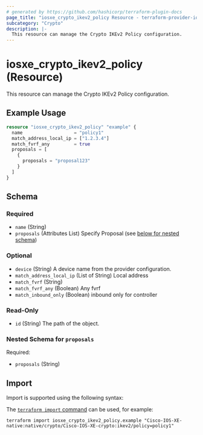 ```yaml
---
# generated by https://github.com/hashicorp/terraform-plugin-docs
page_title: "iosxe_crypto_ikev2_policy Resource - terraform-provider-iosxe"
subcategory: "Crypto"
description: |-
  This resource can manage the Crypto IKEv2 Policy configuration.
---
```


# iosxe_crypto_ikev2_policy (Resource)

This resource can manage the Crypto IKEv2 Policy configuration.

## Example Usage

```terraform
resource "iosxe_crypto_ikev2_policy" "example" {
  name                   = "policy1"
  match_address_local_ip = ["1.2.3.4"]
  match_fvrf_any         = true
  proposals = [
    {
      proposals = "proposal123"
    }
  ]
}
```

<!-- schema generated by tfplugindocs -->
## Schema

### Required

- `name` (String)
- `proposals` (Attributes List) Specify Proposal (see [below for nested schema](#nestedatt--proposals))

### Optional

- `device` (String) A device name from the provider configuration.
- `match_address_local_ip` (List of String) Local address
- `match_fvrf` (String)
- `match_fvrf_any` (Boolean) Any fvrf
- `match_inbound_only` (Boolean) inbound only for controller

### Read-Only

- `id` (String) The path of the object.

<a id="nestedatt--proposals"></a>
### Nested Schema for `proposals`

Required:

- `proposals` (String)

## Import

Import is supported using the following syntax:

The [`terraform import` command](https://developer.hashicorp.com/terraform/cli/commands/import) can be used, for example:

```shell
terraform import iosxe_crypto_ikev2_policy.example "Cisco-IOS-XE-native:native/crypto/Cisco-IOS-XE-crypto:ikev2/policy=policy1"
```
